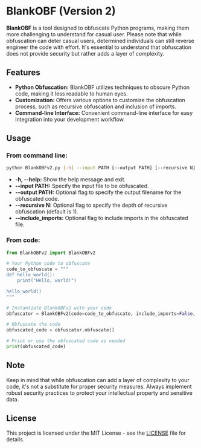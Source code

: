 # BlankOBF (Version 2)

**BlankOBF** is a tool designed to obfuscate Python programs, making them more challenging to understand for casual user. Please note that while obfuscation can deter casual users, determined individuals can still reverse engineer the code with effort. It's essential to understand that obfuscation does not provide security but rather adds a layer of complexity.

## Features
- **Python Obfuscation:** BlankOBF utilizes techniques to obscure Python code, making it less readable to human eyes.
- **Customization:** Offers various options to customize the obfuscation process, such as recursive obfuscation and inclusion of imports.
- **Command-line Interface:** Convenient command-line interface for easy integration into your development workflow.

## Usage
### From command line:
```bash
python BlankOBFv2.py [-h] --input PATH [--output PATH] [--recursive N] [--include_imports]
```
- **-h, --help:** Show the help message and exit.
- **--input PATH:** Specify the input file to be obfuscated.
- **--output PATH:** Optional flag to specify the output filename for the obfuscated code.
- **--recursive N:** Optional flag to specify the depth of recursive obfuscation (default is 1).
- **--include_imports:** Optional flag to include imports in the obfuscated file.

### From code:
```python
from BlankOBFv2 import BlankOBFv2

# Your Python code to obfuscate
code_to_obfuscate = """
def hello_world():
    print("Hello, world!")

hello_world()
"""

# Instantiate BlankOBFv2 with your code
obfuscator = BlankOBFv2(code=code_to_obfuscate, include_imports=False, recursion=1)

# Obfuscate the code
obfuscated_code = obfuscator.obfuscate()

# Print or use the obfuscated code as needed
print(obfuscated_code)

```

## Note
Keep in mind that while obfuscation can add a layer of complexity to your code, it's not a substitute for proper security measures. Always implement robust security practices to protect your intellectual property and sensitive data.

## License
This project is licensed under the MIT License - see the [LICENSE](LICENSE) file for details.
